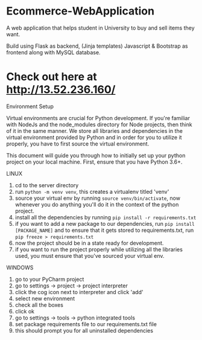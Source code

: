# Ecommerce-WebApplication
A web application that helps student in University to buy and sell items they want. 

Build using Flask as backend, (Jinja templates) Javascript & Bootstrap as frontend along with MySQL database.  

# Check out here at http://13.52.236.160/



Environment Setup

Virtual environments are crucial for Python development. If you're familiar with NodeJs and the node_modules directory for Node projects, then think of it in the same manner.
We store all libraries and dependencies in the virtual environment provided by Python and in order for you to utilize it properly, you have to first source the virtual environment. 

This document will guide you through how to initially set up your python project on your local machine.
First, ensure that you have Python 3.6+. 

LINUX
1. cd to the server directory
2. run `python -m venv venv`, this creates a virtualenv titled 'venv'
3. source your virtual env by running `source venv/bin/activate`, now whenever you do anything you'll do it in the context of the python project.
4. install all the dependencies by running `pip install -r requirements.txt`
5. if you want to add a new package to our dependencies, run `pip install [PACKAGE_NAME]` and to ensure that it gets stored to requirements.txt, run `pip freeze > requirements.txt`
6. now the project should be in a state ready for development. 
7. if you want to run the project properly while utilizing all the libraries used, you must ensure that you've sourced your virtual env.

WINDOWS
1. go to your PyCharm project
2. go to settings -> project -> project interpreter
3. click the cog icon next to interpreter and click 'add'
4. select new environment
5. check all the boxes
6. click ok
7. go to settings -> tools -> python integrated tools
8. set package requirements file to our requirements.txt file
9. this should prompt you for all uninstalled dependencies



